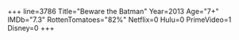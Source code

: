 +++
line=3786
Title="Beware the Batman"
Year=2013
Age="7+"
IMDb="7.3"
RottenTomatoes="82%"
Netflix=0
Hulu=0
PrimeVideo=1
Disney=0
+++

